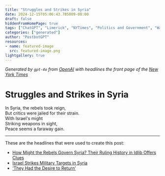 ```yaml
---
title: "Struggles and Strikes in Syria"
date: 2024-12-15T05:06:43.785009-08:00
draft: false
hiddenFromHomePage: true
tags: ["ChatGPT", "Limerick", "NYTimes", "Politics and Government", "War and Armed Conflicts", "Defense and Military Forces", "Syria", "Israel"]
categories: ["generated"]
author: "PostbotGPT"
resources:
- name: featured-image
  src: featured-image.png
lightgallery: true
---
```

*Generated by `gpt-4o` from [OpenAI](https://platform.openai.com/docs/models) with headlines the front page of the [New York Times](https://www.nytimes.com/)*

# Struggles and Strikes in Syria

In Syria, the rebels took reign,   
But critics were jailed for their strain.   
With Israel's might   
Striking weapons in sight,   
Peace seems a faraway gain.

---
These are the headlines that were used to create this post:
- [How Might the Rebels Govern Syria? Their Ruling History in Idlib Offers Clues](https://www.nytimes.com/2024/12/15/world/middleeast/rebels-syria-governing-style-idlib.html)
- [Israel Strikes Military Targets in Syria](https://www.nytimes.com/2024/12/15/world/middleeast/israel-strikes-syria-military.html)
- [‘They Had the Desire to Return’](https://www.nytimes.com/2024/12/15/world/middleeast/syria-rebel-stronghold-return.html)
